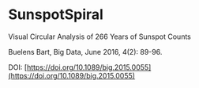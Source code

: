 # SunspotSpiral
Visual Circular Analysis of 266 Years of Sunspot Counts

Buelens Bart, Big Data, June 2016, 4(2): 89-96.

DOI: [https://doi.org/10.1089/big.2015.0055](https://doi.org/10.1089/big.2015.0055)
